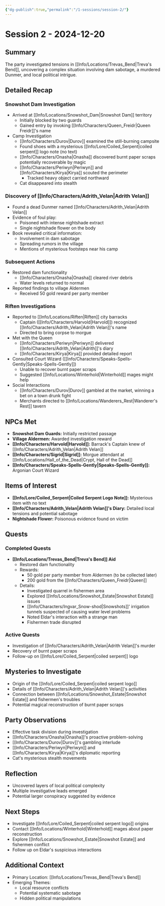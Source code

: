 ```yaml
---
{"dg-publish":true,"permalink":"/1-sessions/session-2/"}
---
```



# Session 2 - 2024-12-20

## Summary
The party investigated tensions in [[Info/Locations/Trevas_Bend\|Treva's Bend]], uncovering a complex situation involving dam sabotage, a murdered Dunmer, and local political intrigue.

## Detailed Recap

### Snowshot Dam Investigation
- Arrived at [[Info/Locations/Snowshot_Dam\|Snowshot Dam]] territory
  - Initially blocked by two guards
  - Gained entry by invoking [[Info/Characters/Queen_Freidr\|Queen Freidr]]'s name
- Camp Investigation
  - [[Info/Characters/Durov\|Durov]] examined the still-burning campsite
  - Found shoes with a mysterious [[Info/Lore/Coiled_Serpent\|coiled serpent]] logo note (no text)
  - [[Info/Characters/Onasha\|Onasha]] discovered burnt paper scraps potentially recoverable by magic
  - [[Info/Characters/Periwyn\|Periwyn]] and [[Info/Characters/Kirya\|Kirya]] scouted the perimeter
    - Tracked heavy object carried northward
  - Cat disappeared into stealth

### Discovery of [[Info/Characters/Adrith_Velan\|Adrith Velan]]
- Found a dead Dunmer named [[Info/Characters/Adrith_Velan\|Adrith Velan]]
- Evidence of foul play:
  - Poisoned with intense nightshade extract
  - Single nightshade flower on the body
- Book revealed critical information:
  - Involvement in dam sabotage
  - Spreading rumors in the village
  - Mentions of mysterious footsteps near his camp

### Subsequent Actions
- Restored dam functionality
  - [[Info/Characters/Onasha\|Onasha]] cleared river debris
  - Water levels returned to normal
- Reported findings to village Aldermen
  - Received 50 gold reward per party member

### Riften Investigations
- Reported to [[Info/Locations/Riften\|Riften]] city barracks
  - Captain ([[Info/Characters/Harvold\|Harvold]]) recognized [[Info/Characters/Adrith_Velan\|Adrith Velan]]'s name
  - Directed to bring corpse to morgue
- Met with the Queen
  - [[Info/Characters/Periwyn\|Periwyn]] delivered [[Info/Characters/Adrith_Velan\|Adrith]]'s diary
  - [[Info/Characters/Kirya\|Kirya]] provided detailed report
- Consulted Court Wizard ([[Info/Characters/Speaks-Spells-Gently\|Speaks-Spells-Gently]])
  - Unable to recover burnt paper scraps
  - Suggested [[Info/Locations/Winterhold\|Winterhold]] mages might help
- Social Interactions
  - [[Info/Characters/Durov\|Durov]] gambled at the market, winning a bet on a town drunk fight
  - Merchants directed to [[Info/Locations/Wanderers_Rest\|Wanderer's Rest]] tavern

## NPCs Met
- **Snowshot Dam Guards:** Initially restricted passage
- **Village Aldermen:** Awarded investigation reward
- **[[Info/Characters/Harvold\|Harvold]]:** Barrack's Captain knew of [[Info/Characters/Adrith_Velan\|Adrith Velan]]
- **[[Info/Characters/Sigrid\|Sigrid]]:** Morgue attendant at [[Info/Locations/Hall_of_the_Dead\|Crypt, Hall of the Dead]]
- **[[Info/Characters/Speaks-Spells-Gently\|Speaks-Spells-Gently]]:** Argonian Court Wizard

## Items of Interest
- **[[Info/Lore/Coiled_Serpent\|Coiled Serpent Logo Note]]:** Mysterious item with no text
- **[[Info/Characters/Adrith_Velan\|Adrith Velan]]'s Diary:** Detailed local tensions and potential sabotage
- **Nightshade Flower:** Poisonous evidence found on victim

## Quests

### Completed Quests
- **[[Info/Locations/Trevas_Bend\|Treva's Bend]] Aid**
  - Restored dam functionality
  - Rewards:
    - 50 gold per party member from Aldermen (to be collected later)
    - 200 gold from the [[Info/Characters/Queen_Freidr\|Queen]]
  - Details:
    - Investigated quarrel in fishermen area
    - Explored [[Info/Locations/Snowshot_Estate\|Snowshot Estate]] issues
    - [[Info/Characters/Ingvar_Snow-shod\|Snowshots]]' irrigation tunnels suspected of causing water level problems
    - Noted Eldar's interaction with a strange man
    - Fishermen trade disrupted

### Active Quests
- Investigation of [[Info/Characters/Adrith_Velan\|Adrith Velan]]'s murder
- Recovery of burnt paper scraps
- Follow-up on [[Info/Lore/Coiled_Serpent\|coiled serpent]] logo

## Mysteries to Investigate
- Origin of the [[Info/Lore/Coiled_Serpent\|coiled serpent logo]]
- Details of [[Info/Characters/Adrith_Velan\|Adrith Velan]]'s activities
- Connection between [[Info/Locations/Snowshot_Estate\|Snowshot Estate]] and fishermen's troubles
- Potential magical reconstruction of burnt paper scraps

## Party Observations
- Effective task division during investigation
- [[Info/Characters/Onasha\|Onasha]]'s proactive problem-solving
- [[Info/Characters/Durov\|Durov]]'s gambling interlude
- [[Info/Characters/Periwyn\|Periwyn]] and [[Info/Characters/Kirya\|Kirya]]'s diplomatic reporting
- Cat's mysterious stealth movements

## Reflection
- Uncovered layers of local political complexity
- Multiple investigative leads emerged
- Potential larger conspiracy suggested by evidence

## Next Steps
- Investigate [[Info/Lore/Coiled_Serpent\|coiled serpent logo]] origins
- Contact [[Info/Locations/Winterhold\|Winterhold]] mages about paper reconstruction
- Explore [[Info/Locations/Snowshot_Estate\|Snowshot Estate]] and fishermen conflict
- Follow up on Eldar's suspicious interactions

## Additional Context
- Primary Location: [[Info/Locations/Trevas_Bend\|Treva's Bend]]
- Emerging Themes:
  - Local resource conflicts
  - Potential systematic sabotage
  - Hidden political manipulations